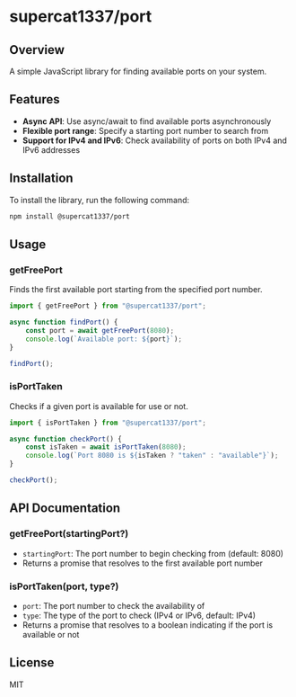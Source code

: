 # supercat1337/port

## Overview

A simple JavaScript library for finding available ports on your system.

## Features

-   **Async API**: Use async/await to find available ports asynchronously
-   **Flexible port range**: Specify a starting port number to search from
-   **Support for IPv4 and IPv6**: Check availability of ports on both IPv4 and IPv6 addresses

## Installation

To install the library, run the following command:

```bash
npm install @supercat1337/port
```

## Usage

### getFreePort

Finds the first available port starting from the specified port number.

```javascript
import { getFreePort } from "@supercat1337/port";

async function findPort() {
    const port = await getFreePort(8080);
    console.log(`Available port: ${port}`);
}

findPort();
```

### isPortTaken

Checks if a given port is available for use or not.

```javascript
import { isPortTaken } from "@supercat1337/port";

async function checkPort() {
    const isTaken = await isPortTaken(8080);
    console.log(`Port 8080 is ${isTaken ? "taken" : "available"}`);
}

checkPort();
```

## API Documentation

### getFreePort(startingPort?)

-   `startingPort`: The port number to begin checking from (default: 8080)
-   Returns a promise that resolves to the first available port number

### isPortTaken(port, type?)

-   `port`: The port number to check the availability of
-   `type`: The type of the port to check (IPv4 or IPv6, default: IPv4)
-   Returns a promise that resolves to a boolean indicating if the port is available or not

## License

MIT
